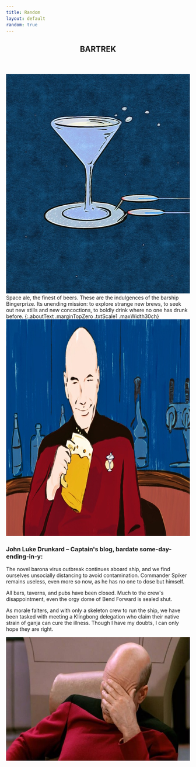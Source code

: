 ```yaml
---
title: Random
layout: default
random: true
---
```


<article class="gridCenter" markdown="1">

<div class="aboutContainer btCont" markdown="1"> <!-- bloc display wrapper so kramdown doesn't wrap images in p tags  -->

<header class="gridCenter">
<h1 class="trekTitle txtScale3"><span>BAR</span><span>TREK</span></h1>
</header>

<img src="images/random/bingerprize.jpg" alt="a starship that looks like an overflowing martini glass on a coaster" class="marginTopZero binger photoMedResp" width="600px" height="600px">

<section class="aboutText trekIntro" markdown="1">
Space ale, the finest of beers. These are the indulgences of the barship Bingerprize. Its unending mission: to explore strange new brews, to seek out new stills and new concoctions, to boldly drink where no one has drunk before.
{:.aboutText .marginTopZero .txtScale1 .maxWidth30ch}
</section>

<img src="images/random/jeanlukedrunkard.jpg" alt="John Luke Drunkard happy and holding a mug of ale" class="drunkard photoLGResp" width="1000px" height="593px">

<h3 class="aboutText trekSubHd">John Luke Drunkard – Captain's blog, bardate some-day-ending-in-y:</h3>

<section class="aboutText trekStory" markdown="1">
The novel barona virus outbreak continues aboard ship, and we find ourselves unsocially distancing to avoid contamination. Commander Spiker remains useless, even more so now, as he has no one to dose but himself.

All bars, taverns, and pubs have been closed. Much to the crew's disappointment, even the orgy dome of Bend Forward is sealed shut.

As morale falters, and with only a skeleton crew to run the ship, we have been tasked with meeting a Klingbong delegation who claim their native strain of ganja can cure the illness. Though I have my doubts, I can only hope they are right.
</section>

<img src="images/random/picard-facepalm.jpg" alt="Captain Picard facepalming" class="medBreak palm photoLGResp" width="600px" height="338px">
</div>
</article>
